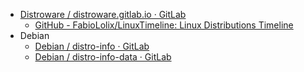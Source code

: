 - [Distroware / distroware.gitlab.io · GitLab](https://gitlab.com/Distroware/distroware.gitlab.io)
  * [GitHub - FabioLolix/LinuxTimeline: Linux Distributions Timeline](https://github.com/FabioLolix/LinuxTimeline)
- Debian
  * [Debian / distro-info · GitLab](https://salsa.debian.org/debian/distro-info)
  * [Debian / distro-info-data · GitLab](https://salsa.debian.org/debian/distro-info-data)
